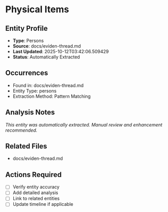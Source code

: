 # Physical Items

## Entity Profile
- **Type**: Persons
- **Source**: docs/eviden-thread.md
- **Last Updated**: 2025-10-12T03:42:06.509429
- **Status**: Automatically Extracted

## Occurrences
- Found in: docs/eviden-thread.md
- Entity Type: persons
- Extraction Method: Pattern Matching

## Analysis Notes
*This entity was automatically extracted. Manual review and enhancement recommended.*

## Related Files
- docs/eviden-thread.md

## Actions Required
- [ ] Verify entity accuracy
- [ ] Add detailed analysis
- [ ] Link to related entities
- [ ] Update timeline if applicable
